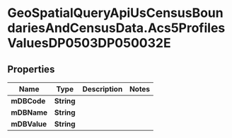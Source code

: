 # GeoSpatialQueryApiUsCensusBoundariesAndCensusData.Acs5ProfilesValuesDP0503DP050032E

## Properties

Name | Type | Description | Notes
------------ | ------------- | ------------- | -------------
**mDBCode** | **String** |  | 
**mDBName** | **String** |  | 
**mDBValue** | **String** |  | 


